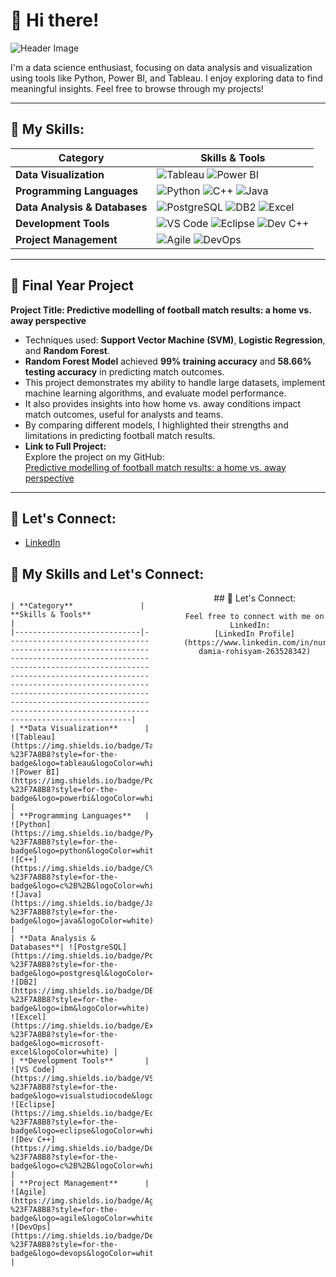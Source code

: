 # 🦋 Hi there!

![Header Image](https://github.com/damiarohisyam/images/blob/edd0533b62daef683274e4e59cb14a55e0b74011/header.png)

I'm a data science enthusiast, focusing on data analysis and visualization using tools like Python, Power BI, and Tableau. I enjoy exploring data to find meaningful insights. Feel free to browse through my projects!

---

## 🦋 My Skills:

| **Category**               | **Skills & Tools**                                                                                                                                                                                                                                                                                               |
|----------------------------|-------------------------------------------------------------------------------------------------------------------------------------------------------------------------------------------------------------------------------------------------------------------------------------------------------------------|
| **Data Visualization**      | ![Tableau](https://img.shields.io/badge/Tableau-%23F7A8B8?style=for-the-badge&logo=tableau&logoColor=white) ![Power BI](https://img.shields.io/badge/Power%20BI-%23F7A8B8?style=for-the-badge&logo=powerbi&logoColor=white)                                                                                              |
| **Programming Languages**   | ![Python](https://img.shields.io/badge/Python-%23F7A8B8?style=for-the-badge&logo=python&logoColor=white) ![C++](https://img.shields.io/badge/C%2B%2B-%23F7A8B8?style=for-the-badge&logo=c%2B%2B&logoColor=white) ![Java](https://img.shields.io/badge/Java-%23F7A8B8?style=for-the-badge&logo=java&logoColor=white) |
| **Data Analysis & Databases**| ![PostgreSQL](https://img.shields.io/badge/PostgreSQL-%23F7A8B8?style=for-the-badge&logo=postgresql&logoColor=white) ![DB2](https://img.shields.io/badge/DB2-%23F7A8B8?style=for-the-badge&logo=ibm&logoColor=white) ![Excel](https://img.shields.io/badge/Excel-%23F7A8B8?style=for-the-badge&logo=microsoft-excel&logoColor=white) |
| **Development Tools**       | ![VS Code](https://img.shields.io/badge/VS%20Code-%23F7A8B8?style=for-the-badge&logo=visualstudiocode&logoColor=white) ![Eclipse](https://img.shields.io/badge/Eclipse-%23F7A8B8?style=for-the-badge&logo=eclipse&logoColor=white) ![Dev C++](https://img.shields.io/badge/Dev%20C%2B%2B-%23F7A8B8?style=for-the-badge&logo=c%2B%2B&logoColor=white) |
| **Project Management**      | ![Agile](https://img.shields.io/badge/Agile-%23F7A8B8?style=for-the-badge&logo=agile&logoColor=white) ![DevOps](https://img.shields.io/badge/DevOps-%23F7A8B8?style=for-the-badge&logo=devops&logoColor=white)      |                                                                                                |

---

## 🦋 Final Year Project
**Project Title: Predictive modelling of football match results: a home vs. away perspective** 
   - Techniques used: **Support Vector Machine (SVM)**, **Logistic Regression**, and **Random Forest**.  
   - **Random Forest Model** achieved **99% training accuracy** and **58.66% testing accuracy** in predicting match outcomes.  
   - This project demonstrates my ability to handle large datasets, implement machine learning algorithms, and evaluate model performance.
   - It also provides insights into how home vs. away conditions impact match outcomes, useful for analysts and teams.
   - By comparing different models, I highlighted their strengths and limitations in predicting football match results.
   - **Link to Full Project:**  
      Explore the project on my GitHub:  
      [Predictive modelling of football match results: a home vs. away perspective ](https://github.com/damiarohisyam/FYP_Football-Match-Prediction/blob/main/1211304435_2689_Final%20Year%20Project.ipynb)

---

## 🦋 Let's Connect:
- [LinkedIn](https://www.linkedin.com/in/nur-damia-rohisyam-263528342)


## 🦋 My Skills and Let's Connect:

<div style="display: flex; justify-content: space-between;">
  <div style="width: 45%;">

    | **Category**               | **Skills & Tools**                                                                                                                                                                                                                                                                                               |
    |----------------------------|-------------------------------------------------------------------------------------------------------------------------------------------------------------------------------------------------------------------------------------------------------------------------------------------------------------------|
    | **Data Visualization**      | ![Tableau](https://img.shields.io/badge/Tableau-%23F7A8B8?style=for-the-badge&logo=tableau&logoColor=white) ![Power BI](https://img.shields.io/badge/Power%20BI-%23F7A8B8?style=for-the-badge&logo=powerbi&logoColor=white)                                                                                              |
    | **Programming Languages**   | ![Python](https://img.shields.io/badge/Python-%23F7A8B8?style=for-the-badge&logo=python&logoColor=white) ![C++](https://img.shields.io/badge/C%2B%2B-%23F7A8B8?style=for-the-badge&logo=c%2B%2B&logoColor=white) ![Java](https://img.shields.io/badge/Java-%23F7A8B8?style=for-the-badge&logo=java&logoColor=white) |
    | **Data Analysis & Databases**| ![PostgreSQL](https://img.shields.io/badge/PostgreSQL-%23F7A8B8?style=for-the-badge&logo=postgresql&logoColor=white) ![DB2](https://img.shields.io/badge/DB2-%23F7A8B8?style=for-the-badge&logo=ibm&logoColor=white) ![Excel](https://img.shields.io/badge/Excel-%23F7A8B8?style=for-the-badge&logo=microsoft-excel&logoColor=white) |
    | **Development Tools**       | ![VS Code](https://img.shields.io/badge/VS%20Code-%23F7A8B8?style=for-the-badge&logo=visualstudiocode&logoColor=white) ![Eclipse](https://img.shields.io/badge/Eclipse-%23F7A8B8?style=for-the-badge&logo=eclipse&logoColor=white) ![Dev C++](https://img.shields.io/badge/Dev%20C%2B%2B-%23F7A8B8?style=for-the-badge&logo=c%2B%2B&logoColor=white) |
    | **Project Management**      | ![Agile](https://img.shields.io/badge/Agile-%23F7A8B8?style=for-the-badge&logo=agile&logoColor=white) ![DevOps](https://img.shields.io/badge/DevOps-%23F7A8B8?style=for-the-badge&logo=devops&logoColor=white)      |

  </div>

  <div style="width: 45%; text-align: center; padding-left: 20px;">
    ## 🦋 Let's Connect:

    Feel free to connect with me on LinkedIn:  
    [LinkedIn Profile](https://www.linkedin.com/in/nur-damia-rohisyam-263528342)
  </div>
</div>


